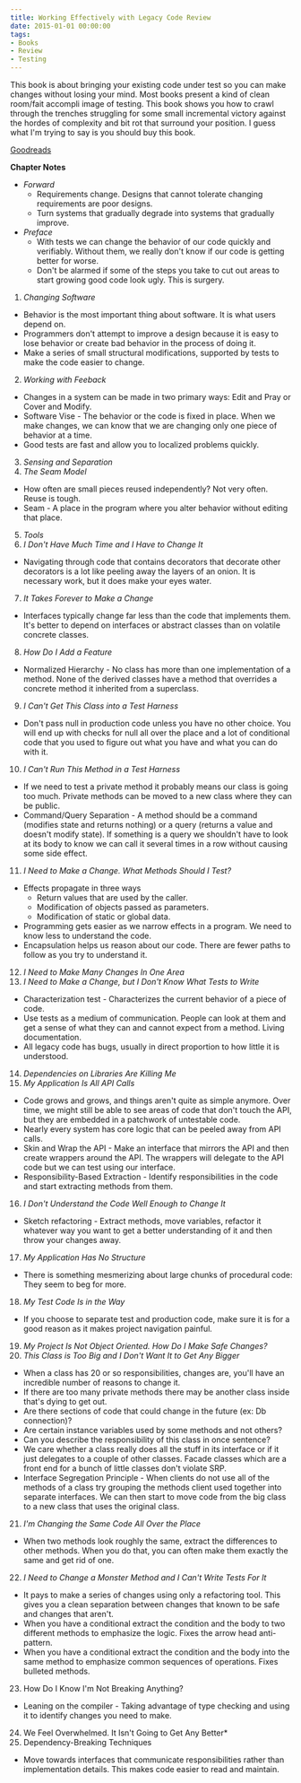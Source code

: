 ```yaml
---
title: Working Effectively with Legacy Code Review
date: 2015-01-01 00:00:00
tags:
- Books
- Review
- Testing
---
```

This book is about bringing your existing code under test so you can make changes without losing your mind.  Most books present a kind of clean room/fait accompli image of testing.  This book shows you how to crawl through the trenches struggling for some small incremental victory against the hordes of complexity and bit rot that surround your position.  I guess what I'm trying to say is you should buy this book.

[Goodreads](https://www.goodreads.com/book/show/44919.Working_Effectively_with_Legacy_Code?utm_medium=api&utm_source=blog_book)

**Chapter Notes**
* *Forward*
  * Requirements change.  Designs that cannot tolerate changing requirements are poor designs.
  * Turn systems that gradually degrade into systems that gradually improve.
* *Preface*
  * With tests we can change the behavior of our code quickly and verifiably.  Without them, we really don't know if our code is getting better for worse.
  * Don't be alarmed if some of the steps you take to cut out areas to start growing good code look ugly.  This is surgery.
1. *Changing Software*
  * Behavior is the most important thing about software.  It is what users depend on.
  * Programmers don't attempt to improve a design because it is easy to lose behavior or create bad behavior in the process of doing it.
  * Make a series of small structural modifications, supported by tests to make the code easier to change.
2. *Working with Feeback*
  * Changes in a system can be made in two primary ways: Edit and Pray or Cover and Modify.
  * Software Vise - The behavior or the code is fixed in place.  When we make changes, we can know that we are changing only one piece of behavior at a time.
  * Good tests are fast and allow you to localized problems quickly.
3. *Sensing and Separation*
4. *The Seam Model*
  * How often are small pieces reused independently?  Not very often.  Reuse is tough.
  * Seam - A place in the program where you alter behavior without editing that place.
5. *Tools*
6. *I Don't Have Much Time and I Have to Change It*
  * Navigating through code that contains decorators that decorate other decorators is a lot like peeling away the layers of an onion.  It is necessary work, but it does make your eyes water.
7. *It Takes Forever to Make a Change*
  * Interfaces typically change far less than the code that implements them.  It's better to depend on interfaces or abstract classes than on volatile concrete classes.
8. *How Do I Add a Feature*
  * Normalized Hierarchy - No class has more than one implementation of a method.  None of the derived classes have a method that overrides a concrete method it inherited from a superclass.
9. *I Can't Get This Class into a Test Harness*
  * Don't pass null in production code unless you have no other choice.  You will end up with checks for null all over the place and a lot of conditional code that you used to figure out what you have and what you can do with it.
10. *I Can't Run This Method in a Test Harness*
  * If we need to test a private method it probably means our class is going too much.  Private methods can be moved to a new class where they can be public.
  * Command/Query Separation - A method should be a command (modifies state and returns nothing) or a query (returns a value and doesn't modify state).  If something is a query we shouldn't have to look at its body to know we can call it several times in a row without causing some side effect.
11. *I Need to Make a Change.  What Methods Should I Test?*
  * Effects propagate in three ways
    * Return values that are used by the caller.
    * Modification of objects passed as parameters.
    * Modification of static or global data.
  * Programming gets easier as we narrow effects in a program.  We need to know less to understand the code.
  * Encapsulation helps us reason about our code.  There are fewer paths to follow as you try to understand it.
12. *I Need to Make Many Changes In One Area*
13. *I Need to Make a Change, but I Don't Know What Tests to Write*
  * Characterization test - Characterizes the current behavior of a piece of code.
  * Use tests as a medium of communication.  People can look at them and get a sense of what they can and cannot expect from a method.  Living documentation.
  * All legacy code has bugs, usually in direct proportion to how little it is understood.
14. *Dependencies on Libraries Are Killing Me*
15. *My Application Is All API Calls*
  * Code grows and grows, and things aren't quite as simple anymore.  Over time, we might still be able to see areas of code that don't touch the API, but they are embedded in a patchwork of untestable code.
  * Nearly every system has core logic that can be peeled away from API calls.
  * Skin and Wrap the API - Make an interface that mirrors the API and then create wrappers around the API.  The wrappers will delegate to the API code but we can test using our interface.
  * Responsibility-Based Extraction - Identify responsibilities in the code and start extracting methods from them.
16. *I Don't Understand the Code Well Enough to Change It*
  * Sketch refactoring - Extract methods, move variables, refactor it whatever way you want to get a better understanding of it and then throw your changes away.
17. *My Application Has No Structure*
  * There is something mesmerizing about large chunks of procedural code: They seem to beg for more.
18. *My Test Code Is in the Way*
  * If you choose to separate test and production code, make sure it is for a good reason as it makes project navigation painful.
19. *My Project Is Not Object Oriented.  How Do I Make Safe Changes?*
20. *This Class is Too Big and I Don't Want It to Get Any Bigger*
  * When a class has 20 or so responsibilities, changes are, you'll have an incredible number of reasons to change it.
  * If there are too many private methods there may be another class inside that's dying to get out.
  * Are there sections of code that could change in the future (ex: Db connection)?
  * Are certain instance variables used by some methods and not others?
  * Can you describe the responsibility of this class in once sentence?
  * We care whether a class really does all the stuff in its interface or if it just delegates to a couple of other classes.  Facade classes which are a front end for a bunch of little classes don't violate SRP.
  * Interface Segregation Principle - When clients do not use all of the methods of a class try grouping the methods client used together into separate interfaces.  We can then start to move code from the big class to a new class that uses the original class.
21. *I'm Changing the Same Code All Over the Place*
  * When two methods look roughly the same, extract the differences to other methods.  When you do that, you can often make them exactly the same and get rid of one.
22. *I Need to Change a Monster Method and I Can't Write Tests For It*
  * It pays to make a series of changes using only a refactoring tool.  This gives you a clean separation between changes that known to be safe and changes that aren't.
  * When you have a conditional extract the condition and the body to two different methods to emphasize the logic.  Fixes the arrow head anti-pattern.
  *  When you have a conditional extract the condition and the body into the same method to emphasize common sequences of operations.  Fixes bulleted methods.
23. How Do I Know I'm Not Breaking Anything?
  * Leaning on the compiler - Taking advantage of type checking and using it to identify changes you need to make.
24. We Feel Overwhelmed.  It Isn't Going to Get Any Better*
25. Dependency-Breaking Techniques
  * Move towards interfaces that communicate responsibilities rather than implementation details.  This makes code easier to read and maintain.